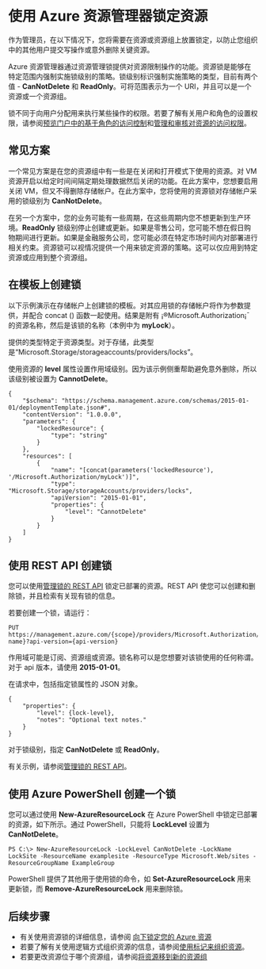 <properties 
	pageTitle="使用 Azure 资源管理器锁定资源" 
	description="用于防止用户更新或删除某些资源的锁资源。" 
	services="azure-resource-manager" 
	documentationCenter="" 
	authors="tfitzmac" 
	manager="wpickett" 
	editor=""/>

<tags 
	ms.service="azure-resource-manager" 
	ms.date="08/10/2015" 
	wacn.date="10/3/2015"/>

# 使用 Azure 资源管理器锁定资源

作为管理员，在以下情况下，您将需要在资源或资源组上放置锁定，以防止您组织中的其他用户提交写操作或意外删除关键资源。

Azure 资源管理器通过资源管理锁提供对资源限制操作的功能。资源锁是能够在特定范围内强制实施锁级别的策略。锁级别标识强制实施策略的类型，目前有两个值 - **CanNotDelete** 和 **ReadOnly**。可将范围表示为一个 URI，并且可以是一个资源或一个资源组。

锁不同于向用户分配用来执行某些操作的权限。若要了解有关用户和角色的设置权限，请参阅[预览门户中的基于角色的访问控制](role-based-access-control-configure.md)和[管理和审核对资源的访问权限](resource-group-rbac.md)。

## 常见方案

一个常见方案是在您的资源组中有一些是在关闭和打开模式下使用的资源。对 VM 资源开启以给定时间间隔定期处理数据然后关闭的功能。在此方案中，您想要启用关闭 VM，但又不得删除存储帐户。在此方案中，您将使用的资源锁对存储帐户采用的锁级别为 **CanNotDelete**。

在另一个方案中，您的业务可能有一些周期，在这些周期内您不想更新到生产环境。**ReadOnly** 锁级别停止创建或更新。如果是零售公司，您可能不想在假日购物期间进行更新。如果是金融服务公司，您可能必须在特定市场时间内对部署进行相关约束。资源锁可以视情况提供一个用来锁定资源的策略。这可以仅应用到特定资源或应用到整个资源组。

## 在模板上创建锁

以下示例演示在存储帐户上创建锁的模板。对其应用锁的存储帐户将作为参数提供，并配合 concat () 函数一起使用。结果是附有 ¡®Microsoft.Authorization¡¯ 的资源名称，然后是该锁的名称（本例中为 **myLock**）。

提供的类型特定于资源类型。对于存储，此类型是“Microsoft.Storage/storageaccounts/providers/locks”。

使用资源的 **level** 属性设置作用域级别。因为该示例侧重帮助避免意外删除，所以该级别被设置为 **CannotDelete**。

    {
        "$schema": "https://schema.management.azure.com/schemas/2015-01-01/deploymentTemplate.json#",
        "contentVersion": "1.0.0.0",
        "parameters": {
            "lockedResource": {
                "type": "string"
            }
        },
        "resources": [
            {
                "name": "[concat(parameters('lockedResource'), '/Microsoft.Authorization/myLock')]",
                "type": "Microsoft.Storage/storageAccounts/providers/locks",
                "apiVersion": "2015-01-01",
                "properties": {
	                "level": "CannotDelete"
                }
            }
        ]
    }

## 使用 REST API 创建锁

您可以使用[管理锁的 REST API](https://msdn.microsoft.com/library/azure/mt204563.aspx) 锁定已部署的资源。REST API 使您可以创建和删除锁，并且检索有关现有锁的信息。

若要创建一个锁，请运行：

    PUT https://management.azure.com/{scope}/providers/Microsoft.Authorization/locks/{lock-name}?api-version={api-version}

作用域可能是订阅、资源组或资源。锁名称可以是您想要对该锁使用的任何称谓。对于 api 版本，请使用 **2015-01-01**。

在请求中，包括指定锁属性的 JSON 对象。

    {
        "properties": {
            "level": {lock-level},
            "notes": "Optional text notes."
        }
    } 

对于锁级别，指定 **CanNotDelete** 或 **ReadOnly**。

有关示例，请参阅[管理锁的 REST API](https://msdn.microsoft.com/library/azure/mt204563.aspx)。

## 使用 Azure PowerShell 创建一个锁

您可以通过使用 **New-AzureResourceLock** 在 Azure PowerShell 中锁定已部署的资源，如下所示。通过 PowerShell，只能将 **LockLevel** 设置为 **CanNotDelete**。

    PS C:\> New-AzureResourceLock -LockLevel CanNotDelete -LockName LockSite -ResourceName examplesite -ResourceType Microsoft.Web/sites -ResourceGroupName ExampleGroup

PowerShell 提供了其他用于使用锁的命令，如 **Set-AzureResourceLock** 用来更新锁，而 **Remove-AzureResourceLock** 用来删除锁。

## 后续步骤

- 有关使用资源锁的详细信息，请参阅 [向下锁定您的 Azure 资源](http://blogs.msdn.com/b/cloud_solution_architect/archive/2015/06/18/lock-down-your-azure-resources.aspx)
- 若要了解有关使用逻辑方式组织资源的信息，请参阅[使用标记来组织资源](/documentation/articles/resource-group-using-tags)。
- 若要更改资源位于哪个资源组，请参阅[将资源移到新的资源组](/documentation/articles/resource-group-move-resources)

<!---HONumber=71-->